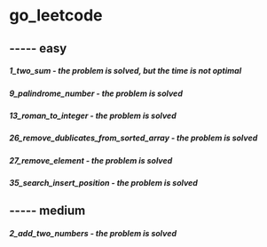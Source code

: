 # go_leetcode


## ----- easy
##### 1_two_sum -  the problem is solved, but the time is not optimal
##### 9_palindrome_number - the problem is solved
##### 13_roman_to_integer - the problem is solved
##### 26_remove_dublicates_from_sorted_array - the problem is solved
##### 27_remove_element - the problem is solved
##### 35_search_insert_position - the problem is solved

## ----- medium
##### 2_add_two_numbers - the problem is solved

